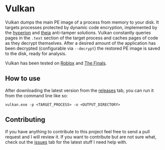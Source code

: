 # Vulkan
Vulkan dumps the main PE image of a process from memory to your disk. It targets processes protected by dynamic code encryption, implemented by the [hyperion](https://roblox.fandom.com/wiki/Hyperion) and [theia](https://reversingthread.info/index.php/2024/01/10/the-finals-defeating-theia-packer/) anti-tamper solutions. Vulkan constantly queries pages in the `.text` section of the target process and caches pages of code as they decrypt themselves. After a desired amount of the application has been decrypted (configurable via `--decrypt`) the restored PE image is saved to the disk, ready for analysis.

Vulkan has been tested on [Roblox](https://roblox.com) and [The Finals](https://www.reachthefinals.com/).

## How to use
After downloading the latest version from the [releases](https://github.com/atrexus/vulkan/releases) tab, you can run it from the command line like so:
```
vulkan.exe -p <TARGET_PROCESS> -o <OUTPUT_DIRECTORY>
```

## Contributing
If you have anything to contribute to this project feel free to send a pull request and I will review it. If you want to contribute but are not sure what, check out the [issues](https://github.com/atrexus/vulkan/issues) tab for the latest stuff I need help with.
